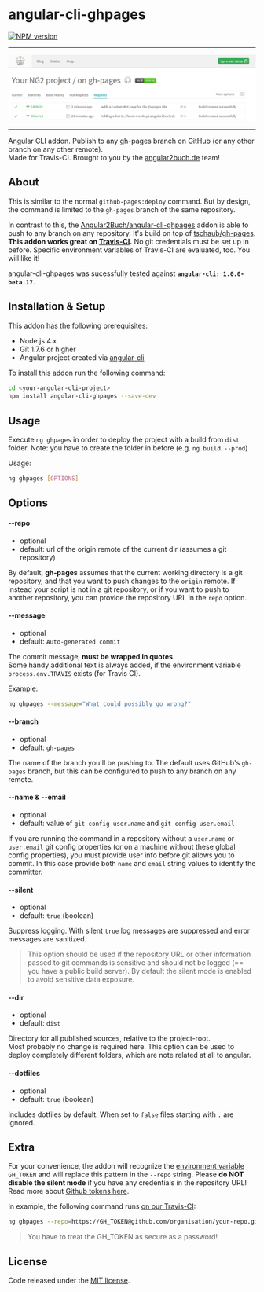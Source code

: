 # angular-cli-ghpages
[![NPM version][npm-image]][npm-url]

<hr>

![Screenshot](screenshot-travis.png)

<hr>

Angular CLI addon. Publish to any gh-pages branch on GitHub (or any other branch on any other remote).  
Made for Travis-CI. Brought to you by the [angular2buch.de](https://angular2buch.de/) team! 

## About

This is similar to the normal `github-pages:deploy` command.
But by design, the command is limited to the `gh-pages` branch of the same repository.

In contrast to this, the [Angular2Buch/angular-cli-ghpages](https://github.com/Angular2Buch/angular-cli-ghpages) addon is able to push to any branch on any repository. It's build on top of [tschaub/gh-pages](https://github.com/tschaub/gh-pages).
__This addon works great on [Travis-CI](https://travis-ci.org/).__ No git credentials must be set up in before. Specific environment variables of Travis-CI are evaluated, too. You will like it!

angular-cli-ghpages was sucessfully tested against __`angular-cli: 1.0.0-beta.17`__. 


## Installation & Setup

This addon has the following prerequisites:

- Node.js 4.x
- Git 1.7.6 or higher
- Angular project created via [angular-cli](https://github.com/angular/angular-cli)

To install this addon run the following command:

```sh
cd <your-angular-cli-project>
npm install angular-cli-ghpages --save-dev 
```

## Usage

Execute `ng ghpages` in order to deploy the project with a build from `dist` folder.
Note: you have to create the folder in before (e.g. `ng build --prod`)

Usage:

```sh
ng ghpages [OPTIONS]
```

## Options

#### <a id="repo">--repo</a>
 * optional
 * default: url of the origin remote of the current dir (assumes a git repository)

By default, __gh-pages__ assumes that the current working directory is a git repository, and that you want to push changes to the `origin` remote. If instead your script is not in a git repository, or if you want to push to another repository, you can provide the repository URL in the `repo` option.

#### <a id="message">--message</a>
 * optional
 * default: `Auto-generated commit`

The commit message, __must be wrapped in quotes__.  
Some handy additional text is always added, if the environment variable `process.env.TRAVIS` exists (for Travis CI).

Example:
```sh
ng ghpages --message="What could possibly go wrong?"
```


#### <a id="branch">--branch</a>
 * optional
 * default: `gh-pages`
 
The name of the branch you'll be pushing to.  The default uses GitHub's `gh-pages` branch, but this can be configured to push to any branch on any remote.


#### <a id="name">--name & --email</a>
 * optional
 * default: value of `git config user.name` and `git config user.email`

If you are running the command in a repository without a `user.name` or `user.email` git config properties (or on a machine without these global config properties), you must provide user info before git allows you to commit. In this case provide both `name` and `email` string values to identify the committer.


#### <a id="silent">--silent</a>
 * optional
 * default: `true` (boolean)

Suppress logging. With silent `true` log messages are suppressed and error messages are sanitized.

> This option should be used if the repository URL or other information passed to git commands is sensitive and should not be logged (== you have a public build server). By default the silent mode is enabled to avoid sensitive data exposure.


#### <a id="dir">--dir</a>
 * optional
 * default: `dist`

Directory for all published sources, relative to the project-root.  
Most probably no change is required here.
This option can be used to deploy completely different folders, which are note related at all to angular.



#### <a id="dotfiles">--dotfiles</a>
 * optional
 * default: `true` (boolean)

Includes dotfiles by default. When set to `false` files starting with `.` are ignored.



## Extra

For your convenience, the addon will recognize the [environment variable](https://docs.travis-ci.com/user/environment-variables/#Defining-Variables-in-Repository-Settings) `GH_TOKEN` and will replace this pattern in the `--repo` string. Please __do NOT disable the silent mode__ if you have any credentials in the repository URL! Read more about [Github tokens here](https://help.github.com/articles/creating-an-access-token-for-command-line-use/).

In example, the following command runs [on our Travis-CI](https://travis-ci.org/Angular2Buch/book-monkey2):

```sh
ng ghpages --repo=https://GH_TOKEN@github.com/organisation/your-repo.git --name="Displayed Username" --email=mail@example.orf
```
> You have to treat the GH_TOKEN as secure as a password!



## License
Code released under the [MIT license](https://opensource.org/licenses/MIT).

[npm-url]: https://www.npmjs.com/package/angular-cli-ghpages
[npm-image]: https://badge.fury.io/js/angular-cli-ghpages.svg